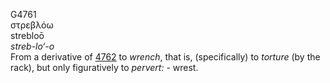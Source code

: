 G4761  
στρεβλόω  
strebloō  
*streb-lo‘-o*  
From a derivative of [4762](g4762) to *wrench*, that is, (specifically)
to *torture* (by the rack), but only figuratively to *pervert:* -
wrest.  
